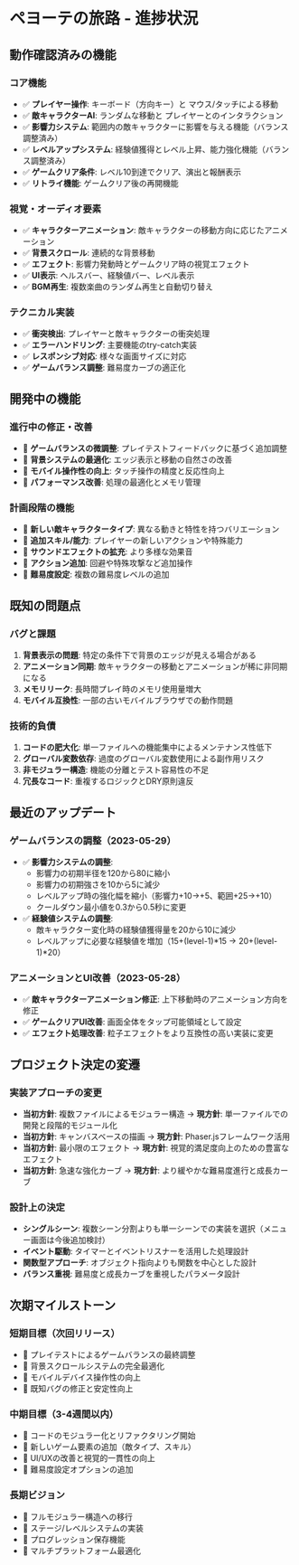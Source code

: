# ペヨーテの旅路 - 進捗状況

## 動作確認済みの機能

### コア機能
- ✅ **プレイヤー操作**: キーボード（方向キー）と マウス/タッチによる移動
- ✅ **敵キャラクターAI**: ランダムな移動と プレイヤーとのインタラクション
- ✅ **影響力システム**: 範囲内の敵キャラクターに影響を与える機能（バランス調整済み）
- ✅ **レベルアップシステム**: 経験値獲得とレベル上昇、能力強化機能（バランス調整済み）
- ✅ **ゲームクリア条件**: レベル10到達でクリア、演出と報酬表示
- ✅ **リトライ機能**: ゲームクリア後の再開機能

### 視覚・オーディオ要素
- ✅ **キャラクターアニメーション**: 敵キャラクターの移動方向に応じたアニメーション
- ✅ **背景スクロール**: 連続的な背景移動
- ✅ **エフェクト**: 影響力発動時とゲームクリア時の視覚エフェクト
- ✅ **UI表示**: ヘルスバー、経験値バー、レベル表示
- ✅ **BGM再生**: 複数楽曲のランダム再生と自動切り替え

### テクニカル実装
- ✅ **衝突検出**: プレイヤーと敵キャラクターの衝突処理
- ✅ **エラーハンドリング**: 主要機能のtry-catch実装
- ✅ **レスポンシブ対応**: 様々な画面サイズに対応
- ✅ **ゲームバランス調整**: 難易度カーブの適正化

## 開発中の機能

### 進行中の修正・改善
- 🔄 **ゲームバランスの微調整**: プレイテストフィードバックに基づく追加調整
- 🔄 **背景システムの最適化**: エッジ表示と移動の自然さの改善
- 🔄 **モバイル操作性の向上**: タッチ操作の精度と反応性向上
- 🔄 **パフォーマンス改善**: 処理の最適化とメモリ管理

### 計画段階の機能
- 📝 **新しい敵キャラクタータイプ**: 異なる動きと特性を持つバリエーション
- 📝 **追加スキル/能力**: プレイヤーの新しいアクションや特殊能力
- 📝 **サウンドエフェクトの拡充**: より多様な効果音
- 📝 **アクション追加**: 回避や特殊攻撃など追加操作
- 📝 **難易度設定**: 複数の難易度レベルの追加

## 既知の問題点

### バグと課題
1. **背景表示の問題**: 特定の条件下で背景のエッジが見える場合がある
2. **アニメーション同期**: 敵キャラクターの移動とアニメーションが稀に非同期になる
3. **メモリリーク**: 長時間プレイ時のメモリ使用量増大
4. **モバイル互換性**: 一部の古いモバイルブラウザでの動作問題

### 技術的負債
1. **コードの肥大化**: 単一ファイルへの機能集中によるメンテナンス性低下
2. **グローバル変数依存**: 過度のグローバル変数使用による副作用リスク
3. **非モジュラー構造**: 機能の分離とテスト容易性の不足
4. **冗長なコード**: 重複するロジックとDRY原則違反

## 最近のアップデート

### ゲームバランスの調整（2023-05-29）
- ✅ **影響力システムの調整**: 
  - 影響力の初期半径を120から80に縮小
  - 影響力の初期強さを10から5に減少
  - レベルアップ時の強化幅を縮小（影響力+10→+5、範囲+25→+10）
  - クールダウン最小値を0.3から0.5秒に変更
- ✅ **経験値システムの調整**:
  - 敵キャラクター変化時の経験値獲得量を20から10に減少
  - レベルアップに必要な経験値を増加（15+(level-1)*15 → 20+(level-1)*20）

### アニメーションとUI改善（2023-05-28）
- ✅ **敵キャラクターアニメーション修正**: 上下移動時のアニメーション方向を修正
- ✅ **ゲームクリアUI改善**: 画面全体をタップ可能領域として設定
- ✅ **エフェクト処理改善**: 粒子エフェクトをより互換性の高い実装に変更

## プロジェクト決定の変遷

### 実装アプローチの変更
- **当初方針**: 複数ファイルによるモジュラー構造 → **現方針**: 単一ファイルでの開発と段階的モジュール化
- **当初方針**: キャンバスベースの描画 → **現方針**: Phaser.jsフレームワーク活用
- **当初方針**: 最小限のエフェクト → **現方針**: 視覚的満足度向上のための豊富なエフェクト
- **当初方針**: 急速な強化カーブ → **現方針**: より緩やかな難易度進行と成長カーブ

### 設計上の決定
- **シングルシーン**: 複数シーン分割よりも単一シーンでの実装を選択（メニュー画面は今後追加検討）
- **イベント駆動**: タイマーとイベントリスナーを活用した処理設計
- **関数型アプローチ**: オブジェクト指向よりも関数を中心とした設計
- **バランス重視**: 難易度と成長カーブを重視したパラメータ設計

## 次期マイルストーン

### 短期目標（次回リリース）
- 🎯 プレイテストによるゲームバランスの最終調整
- 🎯 背景スクロールシステムの完全最適化
- 🎯 モバイルデバイス操作性の向上
- 🎯 既知バグの修正と安定性向上

### 中期目標（3-4週間以内）
- 🎯 コードのモジュラー化とリファクタリング開始
- 🎯 新しいゲーム要素の追加（敵タイプ、スキル）
- 🎯 UI/UXの改善と視覚的一貫性の向上
- 🎯 難易度設定オプションの追加

### 長期ビジョン
- 🎯 フルモジュラー構造への移行
- 🎯 ステージ/レベルシステムの実装
- 🎯 プログレッション保存機能
- 🎯 マルチプラットフォーム最適化 